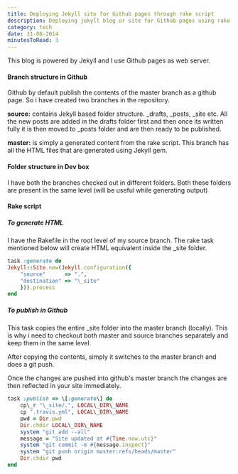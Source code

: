 ```yaml
---
title: Deploying Jekyll site for Github pages through rake script
description: Deploying jekyll blog or site for Github pages using rake script.
category: tech
date: 31-08-2014
minutesToRead: 3
---
```


This blog is powered by Jekyll and I use Github pages as web server.

#### Branch structure in Github

Github by default publish the contents of the master branch as a github page. So i have created two branches in the repository.

**source:** contains Jekyll based folder structure. \_drafts, \_posts, \_site etc. All the new posts are added in the drafts folder first and then once its written fully it is then moved to \_posts folder and are then ready to be published.

**master:** is simply a generated content from the rake script. This branch has all the HTML files that are generated using Jekyll gem.

#### Folder structure in Dev box

I have both the branches checked out in different folders. Both these folders are present in the same level (will be useful while generating output)

#### Rake script

##### To generate HTML

I have the Rakefile in the root level of my source branch. The rake task mentioned below will create HTML equivalent inside the \_site folder.

```ruby
task :generate do
Jekyll::Site.new(Jekyll.configuration({
    "source"      => ".",
    "destination" => "\_site"
    })).process
end
```

##### To publish in Github

This task copies the entire \_site folder into the master branch (locally). This is why i need to checkout both master and source branches separately and keep them in the same level.

After copying the contents, simply it switches to the master branch and does a git push.

Once the changes are pushed into github's master branch the changes are then reflected in your site immediately.

```ruby
task :publish => \[:generate\] do
    cp\_r "\_site/.", LOCAL\_DIR\_NAME
    cp ".travis.yml", LOCAL\_DIR\_NAME
    pwd = Dir.pwd
    Dir.chdir LOCAL\_DIR\_NAME
    system "git add --all"
    message = "Site updated at #{Time.now.utc}"
    system "git commit -m #{message.inspect}"
    system "git push origin master:refs/heads/master"
    Dir.chdir pwd
end
```
